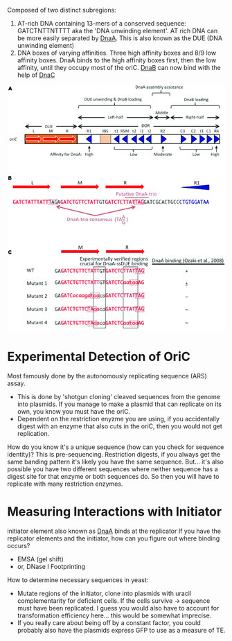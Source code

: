 Composed of two distinct subregions: 
1. AT-rich DNA containing 13-mers of a conserved sequence: GATCTNTTNTTTT aka the 'DNA unwinding element'. AT rich DNA can be more easily separated by [DnaA](../Prokaryotic-Proteins/DnaA). This is also known as the DUE (DNA unwinding element)
2. DNA boxes of varying affinities. Three high affinity boxes and 8/9 low affinity boxes. DnaA binds to the high affinity boxes first, then the low affinity, until they occupy most of the oriC. [DnaB](../Prokaryotic-Proteins/Helicase) can now bind with the help of [DnaC](../Prokaryotic-Proteins/DnaC) 

![OriC Diagaram](../images/oriC.png)


# Experimental Detection of OriC
Most famously done by the autonomously replicating sequence (ARS) assay.
- This is done by 'shotgun cloning' cleaved sequences from the genome into plasmids. If you manage to make a plasmid that can replicate on its own, you know you must have the oriC. 
- Dependent on the restriction enyzme you are using, if you accidentally digest with an enzyme that also cuts in the oriC, then you would not get replication.

How do you know it's a unique sequence (how can you check for sequence identity)?
	This is pre-sequencing.
	Restriction digests, if you always get the same banding pattern it's likely you have the same sequence. 
	But... it's also possible you have two different sequences where neither sequence has a digest site for that enzyme or both sequences do. So then you will have to replicate with many restriction enzymes. 

# Measuring Interactions with Initiator
initiator element also known as [DnaA](../Prokaryotic-Proteins/DnaA) binds at the replicator
If you have the replicator elements and the initiator, how can you figure out where binding occurs?
- EMSA (gel shift)
- or, DNase I Footprinting

How to determine necessary sequences in yeast: 
- Mutate regions of the initiator, clone into plasmids with uracil complementarity for deficient cells. If the cells survive -> sequence must have been replicated. I guess you would also have to account for transformation efficiency here... this would be somewhat imprecise. 
- If you really care about being off by a constant factor, you could probably also have the plasmids express GFP to use as a measure of TE.